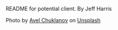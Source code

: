 README for potential client.
By Jeff Harris

Photo by <a href="https://unsplash.com/@chuklanov?utm_source=unsplash&utm_medium=referral&utm_content=creditCopyText">Avel Chuklanov</a> on <a href="https://unsplash.com/photos/a0BEHFMKqTE?utm_source=unsplash&utm_medium=referral&utm_content=creditCopyText">Unsplash</a>
